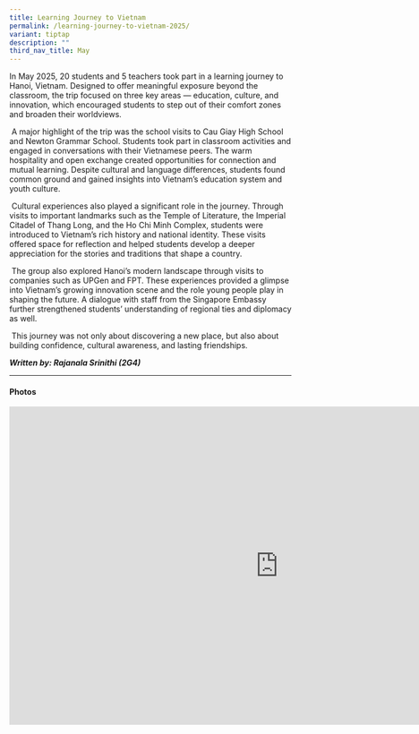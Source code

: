 ```yaml
---
title: Learning Journey to Vietnam
permalink: /learning-journey-to-vietnam-2025/
variant: tiptap
description: ""
third_nav_title: May
---
```

<p>In May 2025, 20 students and 5 teachers took part in a learning journey
to Hanoi, Vietnam. Designed to offer meaningful exposure beyond the classroom,
the trip focused on three key areas — education, culture, and innovation,
which encouraged students to step out of their comfort zones and broaden
their worldviews.</p>
<p>&nbsp;A major highlight of the trip was the school visits to Cau Giay
High School and Newton Grammar School. Students took part in classroom
activities and engaged in conversations with their Vietnamese peers. The
warm hospitality and open exchange created opportunities for connection
and mutual learning. Despite cultural and language differences, students
found common ground and gained insights into Vietnam’s education system
and youth culture.</p>
<p>&nbsp;Cultural experiences also played a significant role in the journey.
Through visits to important landmarks such as the Temple of Literature,
the Imperial Citadel of Thang Long, and the Ho Chi Minh Complex, students
were introduced to Vietnam’s rich history and national identity. These
visits offered space for reflection and helped students develop a deeper
appreciation for the stories and traditions that shape a country.</p>
<p>&nbsp;The group also explored Hanoi’s modern landscape through visits
to companies such as UPGen and FPT. These experiences provided a glimpse
into Vietnam’s growing innovation scene and the role young people play
in shaping the future. A dialogue with staff from the Singapore Embassy
further strengthened students’ understanding of regional ties and diplomacy
as well.</p>
<p>&nbsp;This journey was not only about discovering a new place, but also
about building confidence, cultural awareness, and lasting friendships.</p>
<p></p>
<p><strong><em>Written by: Rajanala Srinithi (2G4)</em></strong>
</p>
<hr>
<h4><strong>Photos</strong></h4>
<div class="iframe-wrapper">
<iframe height="569" width="960" allowfullscreen="true" frameborder="0" src="https://docs.google.com/presentation/d/e/2PACX-1vQ71OtvgUgOxwgbnSTXsINjNb1l1UK40vzJ-2Ngs-uiBffdqY0glNt2ANrEHNhkJvBwJwP9YWBubdIg/pubembed?start=true&amp;loop=true&amp;delayms=3000"></iframe>
</div>
<p></p>